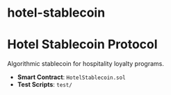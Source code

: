 # hotel-stablecoin
# Hotel Stablecoin Protocol  
Algorithmic stablecoin for hospitality loyalty programs.  
- **Smart Contract**: `HotelStablecoin.sol`  
- **Test Scripts**: `test/`
